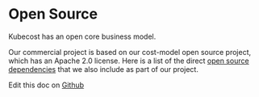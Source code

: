 Open Source
===========

Kubecost has an open core business model. 

Our commercial project is based on our cost-model open source project, which has an Apache 2.0 license. 
Here is a list of the direct [open source dependencies](https://github.com/kubecost/cost-model/blob/master/go.mod#L9) that we also include as part of our project.

Edit this doc on [Github](https://github.com/kubecost/docs/blob/main/open-source-deps.md)

<!--- {"article":"4407595974679","section":"4402829033367","permissiongroup":"1500001277122"} --->